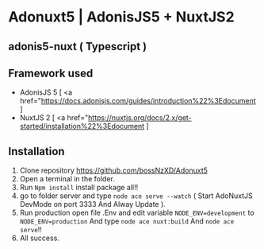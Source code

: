 # Adonuxt5 | AdonisJS5 + NuxtJS2
## adonis5-nuxt ( Typescript )
## Framework used
* AdonisJS 5 [ <a href="https://docs.adonisjs.com/guides/introduction%22%3Edocument</a> ]
* NuxtJS 2 [ <a href="https://nuxtjs.org/docs/2.x/get-started/installation%22%3Edocument</a> ]
## Installation
1. Clone repository https://github.com/bossNzXD/Adonuxt5
2. Open a terminal in the folder.
3. Run `Npm install` install package all!!
4. go to folder server and type  `node ace serve --watch` ( Start AdoNuxtJS DevMode on port 3333 And Alway Update ).
5. Run production open file .Env and edit variable `NODE_ENV=development` to `NODE_ENV=production` And type `node ace nuxt:build` And `node ace serve`!!
6. All success.
